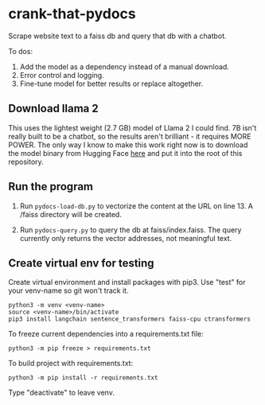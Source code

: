 # crank-that-pydocs

Scrape website text to a faiss db and query that db with a chatbot.

To dos:
1. Add the model as a dependency instead of a manual download.
2. Error control and logging.
3. Fine-tune model for better results or replace altogether.

## Download llama 2

This uses the lightest weight (2.7 GB) model of Llama 2 I could find.
7B isn't really built to be a chatbot, so the results aren't brilliant - it requires MORE POWER.
The only way I know to make this work right now is to download the model binary from Hugging Face [here](https://huggingface.co/localmodels/Llama-2-7B-Chat-ggml/blob/main/llama-2-7b-chat.ggmlv3.q2_K.bin) and put it into the root of this repository.

## Run the program

1. Run `pydocs-load-db.py` to vectorize the content at the URL on line 13.
A /faiss directory will be created.

2. Run `pydocs-query.py` to query the db at faiss/index.faiss.
The query currently only returns the vector addresses, not meaningful text.

## Create virtual env for testing
Create virtual environment and install packages with pip3.
Use "test" for your venv-name so git won't track it.

```python3
python3 -m venv <venv-name>
source <venv-name>/bin/activate
pip3 install langchain sentence_transformers faiss-cpu ctransformers
```

To freeze current dependencies into a requirements.txt file:

```python3
python3 -m pip freeze > requirements.txt
```

To build project with requirements.txt:
```python3
python3 -m pip install -r requirements.txt
```

Type "deactivate" to leave venv.